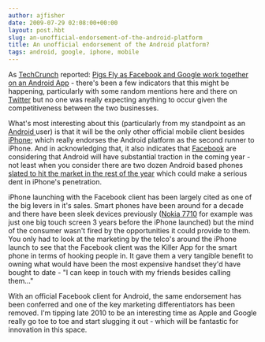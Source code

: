 ```yaml
---
author: ajfisher
date: 2009-07-29 02:08:00+00:00
layout: post.hbt
slug: an-unofficial-endorsement-of-the-android-platform
title: An unofficial endorsement of the Android platform?
tags: android, google, iphone, mobile
---
```


As [TechCrunch](http://www.techcrunch.com/) reported: [Pigs Fly as Facebook and Google work together on an Android  App](http://www.techcrunch.com/2009/07/28/pigs-fly-as-facebook-and-google-work-together-on-an-android-app/) - there's been a few indicators that this might be  happening, particularly with some random mentions here and there on [Twitter](http://search.twitter.com/search?max_id=2901309107&page=15&q=android+facebook) but no one was really expecting anything to occur given the competitiveness between the two businesses.

What's most interesting about this (particularly from my standpoint as an [Android ](http://www.android.com/)user) is  that it will be the only other official mobile client besides [iPhone](http://www.iphone.com/); which  really endorses the Android platform as the second runner to iPhone. And in  acknowledging that, it also indicates that [Facebook](http://www.facebook.com/) are considering that Android will have substantial traction in the coming year - not least when you consider there are two dozen Android based phones [slated to hit the market in the rest of  the year](http://www.google.com.au/search?q=new+android+phones+2009&ie=utf-8&oe=utf-8&aq=t&rls=org.mozilla:en-US:official&client=firefox-a) which could make a serious dent in iPhone's penetration.

iPhone  launching with the Facebook client has been largely cited as one of the big  levers in it's sales. Smart phones have been around for a decade and there  have been sleek devices previously ([Nokia 7710](http://en.wikipedia.org/wiki/Nokia_7710) for example was just one big  touch screen 3 years before the iPhone launched) but the mind of the consumer  wasn't fired by the opportunities it could provide to them. You only had to look  at the marketing by the telco's around the iPhone launch to see that the  Facebook client was the Killer App for the smart phone in terms of hooking people  in. It gave them a very tangible benefit to owning what would have been the most  expensive handset they'd have bought to date - "I can keep in touch with my  friends besides calling them..."

With an official Facebook client for Android, the same endorsement has been conferred and one  of the key marketing differentiators has been removed. I'm tipping late 2010 to  be an interesting time as Apple and Google really go toe to toe and start  slugging it out - which will be fantastic for innovation in this  space.
